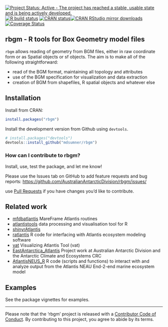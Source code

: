 <!-- badges: start -->

[![Project Status: Active - The project has reached a stable, usable
state and is being actively
developed.](http://www.repostatus.org/badges/latest/active.svg)](http://www.repostatus.org/#active)
[![R build
status](https://github.com/AustralianAntarcticDivision/rbgm/workflows/R-CMD-check/badge.svg)](https://github.com/AustralianAntarcticDivision/rbgm/actions)
[![CRAN
status](https://www.r-pkg.org/badges/version/rbgm)](https://CRAN.R-project.org/package=rbgm)[![CRAN
RStudio mirror
downloads](http://cranlogs.r-pkg.org/badges/rbgm)](https://cran.r-project.org/package=rbgm)
[![Coverage
Status](https://img.shields.io/codecov/c/github/AustralianAntarcticDivision/rbgm/master.svg)](https://codecov.io/github/AustralianAntarcticDivision/rbgm?branch=master)
<!-- badges: end -->

<!-- README.md is generated from README.Rmd. Please edit that file -->

rbgm - R tools for Box Geometry model files
-------------------------------------------

`rbgm` allows reading of geometry from BGM files, either in raw
coordinate form or as Spatial objects or sf objects. The aim is to make
all of the following straightforward:

-   read of the BGM format, maintaining all topology and attributes
-   use of the BGM specification for visualization and data extraction
-   creation of BGM from shapefiles, R spatial objects and whatever else

Installation
------------

Install from CRAN:

``` r
install.packages("rbgm")
```

Install the development version from Github using `devtools`.

``` r
# install.packages("devtools")
devtools::install_github("mdsumner/rbgm")
```

### How can I contribute to rbgm?

Install, use, test the package, and let me know!

Please use the Issues tab on GitHub to add feature requests and bug
reports:
<a href="https://github.com/AustralianAntarcticDivision/rbgm/issues/" class="uri">https://github.com/AustralianAntarcticDivision/rbgm/issues/</a>

use [Pull Requests](http://r-pkgs.had.co.nz/git.html#git-pullreq) if you
have changes you’d like to contribute.

Related work
------------

-   [mfdbatlantis](https://github.com/mareframe/mfdbatlantis) MareFrame
    Atlantis routines
-   [atlantistools](https://github.com/alketh/atlantistools) data
    processing and visualisation tool for R
-   [shinyrAtlantis](https://github.com/shanearichards/shinyrAtlantis)
-   [ratlantis](https://github.com/jsgosnell/ratlantis) R code for
    interfacing with Atlantis ecosystem modeling software
-   [vat](https://github.com/mareframe/vat) Visualizing Atlantis Tool
    (vat)
-   [EastAntarctica\_Atlantis](https://github.com/AustralianAntarcticDivision/EastAntarctica_Atlantis)
    Project work at Australian Antarctic Division and the Antarctic
    Climate and Ecosystems CRC
-   [AtlantisNEUS\_R](https://github.com/erikjsolsen/AtlantisNEUS_R) R
    code (scripts and functions) to interact with and analyze output
    from the Atlantis NEAU End-2-end marine ecosystem model

Examples
--------

See the package vignettes for examples.

------------------------------------------------------------------------

Please note that the ‘rbgm’ project is released with a [Contributor Code
of
Conduct](https://github.com/AustralianAntarcticDivision/rbgm/blob/master/CODE_OF_CONDUCT.md).
By contributing to this project, you agree to abide by its terms.
